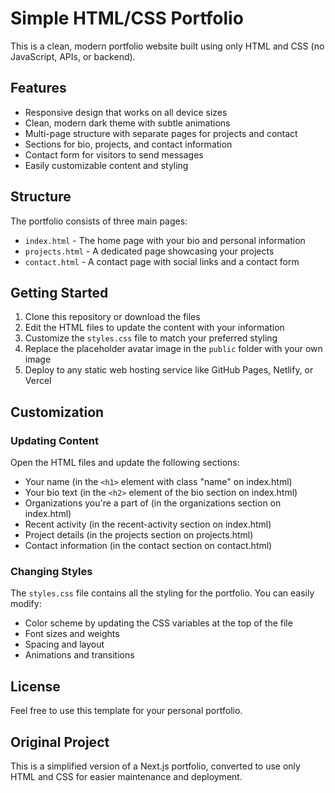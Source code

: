 # Simple HTML/CSS Portfolio

This is a clean, modern portfolio website built using only HTML and CSS (no JavaScript, APIs, or backend).

## Features

- Responsive design that works on all device sizes
- Clean, modern dark theme with subtle animations
- Multi-page structure with separate pages for projects and contact
- Sections for bio, projects, and contact information
- Contact form for visitors to send messages
- Easily customizable content and styling

## Structure

The portfolio consists of three main pages:
- `index.html` - The home page with your bio and personal information
- `projects.html` - A dedicated page showcasing your projects
- `contact.html` - A contact page with social links and a contact form

## Getting Started

1. Clone this repository or download the files
2. Edit the HTML files to update the content with your information
3. Customize the `styles.css` file to match your preferred styling
4. Replace the placeholder avatar image in the `public` folder with your own image
5. Deploy to any static web hosting service like GitHub Pages, Netlify, or Vercel

## Customization

### Updating Content

Open the HTML files and update the following sections:
- Your name (in the `<h1>` element with class "name" on index.html)
- Your bio text (in the `<h2>` element of the bio section on index.html)
- Organizations you're a part of (in the organizations section on index.html)
- Recent activity (in the recent-activity section on index.html)
- Project details (in the projects section on projects.html)
- Contact information (in the contact section on contact.html)

### Changing Styles

The `styles.css` file contains all the styling for the portfolio. You can easily modify:
- Color scheme by updating the CSS variables at the top of the file
- Font sizes and weights
- Spacing and layout
- Animations and transitions

## License

Feel free to use this template for your personal portfolio.

## Original Project

This is a simplified version of a Next.js portfolio, converted to use only HTML and CSS for easier maintenance and deployment.
